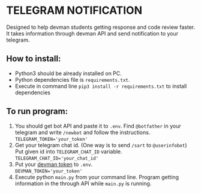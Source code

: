 # TELEGRAM NOTIFICATION
Designed to help devman students getting response and code review faster.
It takes information through devman API and send notification to your telegram.

## How to install:
 - Python3 should be already installed on PC.
 - Python dependencies file is `requirements.txt`.
 - Execute in command line `pip3 install -r requirements.txt` to install dependencies
## To run program:
 1. You should get bot API and paste it to `.env`. Find `@botfather` in your telegram and write `/newbot` 
 and follow the instructions. 
  `TELEGRAM_TOKEN='your_token'`
 2. Get your telegram chat id. (One way is to send `/sart` to `@userinfobot`)
  Put given id into `TELEGRAM_CHAT_ID` variable.
  `TELEGRAM_CHAT_ID='your_chat_id'`
 3. Put your [devman token](https://dvmn.org/api/docs/) to `.env`.  
`DEVMAN_TOKEN='your_token'`
4. Execute python `main.py` from your command line. Program getting information in the through API 
while `main.py` is running.
